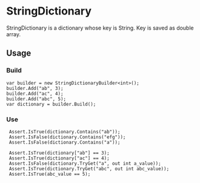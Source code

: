 ﻿# StringDictionary
StringDictionary is a dictionary whose key is String.
Key is saved as double array.

## Usage
### Build
    var builder = new StringDictionaryBuilder<int>();
    builder.Add("ab", 3);
    builder.Add("ac", 4);
    builder.Add("abc", 5);
    var dictionary = builder.Build();


### Use
     Assert.IsTrue(dictionary.Contains("ab"));
     Assert.IsFalse(dictionary.Contains("efg"));
     Assert.IsFalse(dictionary.Contains("a"));

     Assert.IsTrue(dictionary["ab"] == 3);
     Assert.IsTrue(dictionary["ac"] == 4);
     Assert.IsFalse(dictionary.TryGet("a", out int a_value));
     Assert.IsTrue(dictionary.TryGet("abc", out int abc_value));
     Assert.IsTrue(abc_value == 5);